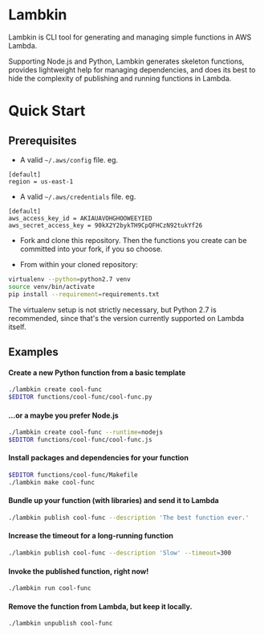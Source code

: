 Lambkin
=======
Lambkin is CLI tool for generating and managing simple functions in AWS Lambda.

Supporting Node.js and Python, Lambkin generates skeleton functions, provides
lightweight help for managing dependencies, and does its best to hide the
complexity of publishing and running functions in Lambda.

Quick Start
===========

Prerequisites
-----------
* A valid `~/.aws/config` file. eg.
```
[default]
region = us-east-1
```
* A valid `~/.aws/credentials` file. eg.
```
[default]
aws_access_key_id = AKIAUAVOHGHOOWEEYIED
aws_secret_access_key = 90kX2Y2bykTH9CpQFHCzN92tukYf26
```

* Fork and clone this repository. Then the functions you create can be committed
into your fork, if you so choose.

* From within your cloned repository:
``` bash
virtualenv --python=python2.7 venv
source venv/bin/activate
pip install --requirement=requirements.txt
```
The virtualenv setup is not strictly necessary, but Python 2.7 is recommended,
since that's the version currently supported on Lambda itself.


Examples
--------

#### Create a new Python function from a basic template

``` bash
./lambkin create cool-func
$EDITOR functions/cool-func/cool-func.py
```

#### ...or a maybe you prefer Node.js

``` bash
./lambkin create cool-func --runtime=nodejs
$EDITOR functions/cool-func/cool-func.js
```

#### Install packages and dependencies for your function

``` bash
$EDITOR functions/cool-func/Makefile
./lambkin make cool-func
```

#### Bundle up your function (with libraries) and send it to Lambda

``` bash
./lambkin publish cool-func --description 'The best function ever.'
```

#### Increase the timeout for a long-running function

``` bash
./lambkin publish cool-func --description 'Slow' --timeout=300
```

#### Invoke the published function, right now!

``` bash
./lambkin run cool-func
```

#### Remove the function from Lambda, but keep it locally.

``` bash
./lambkin unpublish cool-func
```
